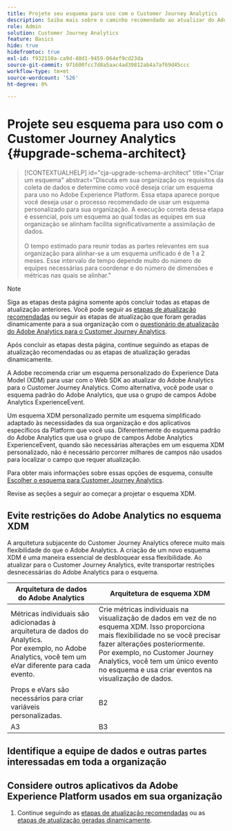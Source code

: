 ```yaml
---
title: Projete seu esquema para uso com o Customer Journey Analytics
description: Saiba mais sobre o caminho recomendado ao atualizar do Adobe Analytics para o Customer Journey Analytics
role: Admin
solution: Customer Journey Analytics
feature: Basics
hide: true
hidefromtoc: true
exl-id: f932110a-ca9d-40d1-9459-064ef9cd23da
source-git-commit: 971600fcc7d8a5aac4ad39812ab4a7af69d45ccc
workflow-type: tm+mt
source-wordcount: '526'
ht-degree: 0%

---
```


# Projete seu esquema para uso com o Customer Journey Analytics {#upgrade-schema-architect}

<!-- markdownlint-disable MD034 -->

>[!CONTEXTUALHELP]
>id="cja-upgrade-schema-architect"
>title="Criar um esquema"
>abstract="Discuta em sua organização os requisitos da coleta de dados e determine como você deseja criar um esquema para uso no Adobe Experience Platform. Essa etapa aparece porque você deseja usar o processo recomendado de usar um esquema personalizado para sua organização. A execução correta dessa etapa é essencial, pois um esquema ao qual todas as equipes em sua organização se alinham facilita significativamente a assimilação de dados.<br><br>O tempo estimado para reunir todas as partes relevantes em sua organização para alinhar-se a um esquema unificado é de 1 a 2 meses. Esse intervalo de tempo depende muito do número de equipes necessárias para coordenar e do número de dimensões e métricas nas quais se alinhar."

<!-- markdownlint-enable MD034 -->

>[!NOTE]
> 
>Siga as etapas desta página somente após concluir todas as etapas de atualização anteriores. Você pode seguir as [etapas de atualização recomendadas](/help/getting-started/cja-upgrade/cja-upgrade-recommendations.md#recommended-upgrade-steps-for-most-organizations) ou seguir as etapas de atualização que foram geradas dinamicamente para a sua organização com o [questionário de atualização do Adobe Analytics para o Customer Journey Analytics](https://gigazelle.github.io/cja-ttv/).
>
>Após concluir as etapas desta página, continue seguindo as etapas de atualização recomendadas ou as etapas de atualização geradas dinamicamente.

A Adobe recomenda criar um esquema personalizado do Experience Data Model (XDM) para usar com o Web SDK ao atualizar do Adobe Analytics para o Customer Journey Analytics. Como alternativa, você pode usar o esquema padrão do Adobe Analytics, que usa o grupo de campos Adobe Analytics ExperienceEvent.

Um esquema XDM personalizado permite um esquema simplificado adaptado às necessidades da sua organização e dos aplicativos específicos da Platform que você usa. Diferentemente do esquema padrão do Adobe Analytics que usa o grupo de campos Adobe Analytics ExperienceEvent, quando são necessárias alterações em um esquema XDM personalizado, não é necessário percorrer milhares de campos não usados para localizar o campo que requer atualização.

Para obter mais informações sobre essas opções de esquema, consulte [Escolher o esquema para Customer Journey Analytics](/help/getting-started/cja-upgrade/cja-upgrade-schema-existing.md).

Revise as seções a seguir ao começar a projetar o esquema XDM.

## Evite restrições do Adobe Analytics no esquema XDM

A arquitetura subjacente do Customer Journey Analytics oferece muito mais flexibilidade do que o Adobe Analytics. A criação de um novo esquema XDM é uma maneira essencial de desbloquear essa flexibilidade. Ao atualizar para o Customer Journey Analytics, evite transportar restrições desnecessárias do Adobe Analytics para o esquema.

| Arquitetura de dados do Adobe Analytics | Arquitetura de esquema XDM |
|---------|----------|
| Métricas individuais são adicionadas à arquitetura de dados do Analytics.<br/>Por exemplo, no Adobe Analytics, você tem um eVar diferente para cada evento. | Crie métricas individuais na visualização de dados em vez de no esquema XDM. Isso proporciona mais flexibilidade no se você precisar fazer alterações posteriormente.<br/>Por exemplo, no Customer Journey Analytics, você tem um único evento no esquema e usa criar eventos na visualização de dados. |
| Props e eVars são necessários para criar variáveis personalizadas. | B2 |
| A3 | B3 |

## Identifique a equipe de dados e outras partes interessadas em toda a organização


## Considere outros aplicativos da Adobe Experience Platform usados em sua organização



1. Continue seguindo as [etapas de atualização recomendadas](/help/getting-started/cja-upgrade/cja-upgrade-recommendations.md#recommended-upgrade-steps-for-most-organizations) ou as [etapas de atualização geradas dinamicamente](https://gigazelle.github.io/cja-ttv/).
